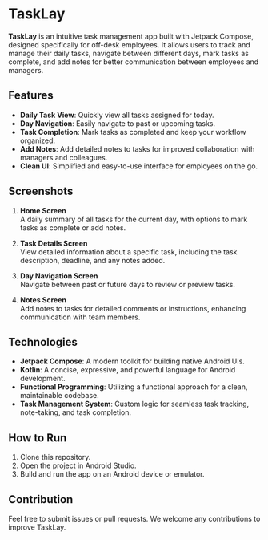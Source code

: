 # TaskLay

**TaskLay** is an intuitive task management app built with Jetpack Compose, designed specifically for off-desk employees. It allows users to track and manage their daily tasks, navigate between different days, mark tasks as complete, and add notes for better communication between employees and managers.

## Features

- **Daily Task View**: Quickly view all tasks assigned for today.
- **Day Navigation**: Easily navigate to past or upcoming tasks.
- **Task Completion**: Mark tasks as completed and keep your workflow organized.
- **Add Notes**: Add detailed notes to tasks for improved collaboration with managers and colleagues.
- **Clean UI**: Simplified and easy-to-use interface for employees on the go.

## Screenshots

1. **Home Screen**  
   A daily summary of all tasks for the current day, with options to mark tasks as complete or add notes.

2. **Task Details Screen**  
   View detailed information about a specific task, including the task description, deadline, and any notes added.

3. **Day Navigation Screen**  
   Navigate between past or future days to review or preview tasks.

4. **Notes Screen**  
   Add notes to tasks for detailed comments or instructions, enhancing communication with team members.

## Technologies

- **Jetpack Compose**: A modern toolkit for building native Android UIs.
- **Kotlin**: A concise, expressive, and powerful language for Android development.
- **Functional Programming**: Utilizing a functional approach for a clean, maintainable codebase.
- **Task Management System**: Custom logic for seamless task tracking, note-taking, and task completion.

## How to Run

1. Clone this repository.
2. Open the project in Android Studio.
3. Build and run the app on an Android device or emulator.

## Contribution

Feel free to submit issues or pull requests. We welcome any contributions to improve TaskLay.
